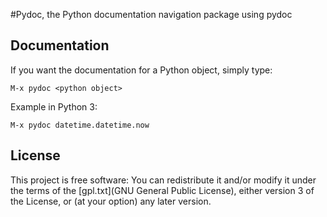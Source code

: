 #Pydoc, the Python documentation navigation package using pydoc

## Documentation

If you want the documentation for a Python object, simply
type:

```
M-x pydoc <python object>
```

Example in Python 3:

```
M-x pydoc datetime.datetime.now
```

## License

This project is free software: You can redistribute it and/or modify
it under the terms of the [gpl.txt](GNU General Public License),
either version 3 of the License, or (at your option) any later
version.
